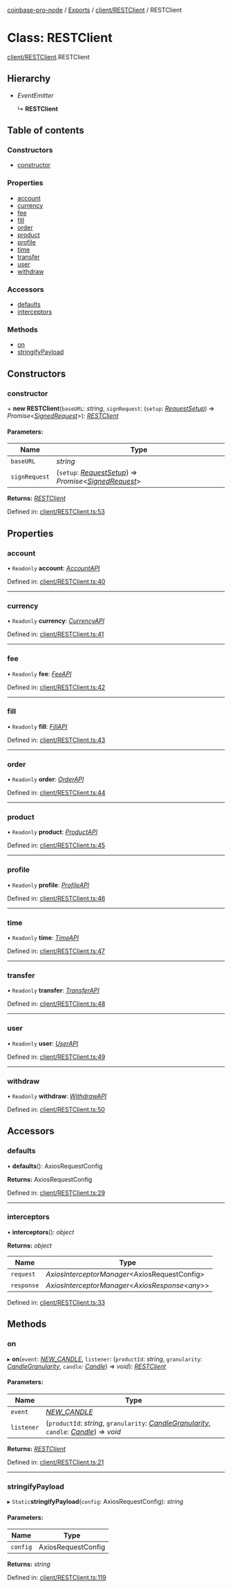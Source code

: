 [coinbase-pro-node](../README.md) / [Exports](../modules.md) / [client/RESTClient](../modules/client_restclient.md) / RESTClient

# Class: RESTClient

[client/RESTClient](../modules/client_restclient.md).RESTClient

## Hierarchy

- _EventEmitter_

  ↳ **RESTClient**

## Table of contents

### Constructors

- [constructor](client_restclient.restclient.md#constructor)

### Properties

- [account](client_restclient.restclient.md#account)
- [currency](client_restclient.restclient.md#currency)
- [fee](client_restclient.restclient.md#fee)
- [fill](client_restclient.restclient.md#fill)
- [order](client_restclient.restclient.md#order)
- [product](client_restclient.restclient.md#product)
- [profile](client_restclient.restclient.md#profile)
- [time](client_restclient.restclient.md#time)
- [transfer](client_restclient.restclient.md#transfer)
- [user](client_restclient.restclient.md#user)
- [withdraw](client_restclient.restclient.md#withdraw)

### Accessors

- [defaults](client_restclient.restclient.md#defaults)
- [interceptors](client_restclient.restclient.md#interceptors)

### Methods

- [on](client_restclient.restclient.md#on)
- [stringifyPayload](client_restclient.restclient.md#stringifypayload)

## Constructors

### constructor

\+ **new RESTClient**(`baseURL`: _string_, `signRequest`: (`setup`: [_RequestSetup_](../interfaces/auth_requestsigner.requestsetup.md)) => _Promise_<[_SignedRequest_](../interfaces/auth_requestsigner.signedrequest.md)\>): [_RESTClient_](client_restclient.restclient.md)

#### Parameters:

| Name | Type |
| --- | --- |
| `baseURL` | _string_ |
| `signRequest` | (`setup`: [_RequestSetup_](../interfaces/auth_requestsigner.requestsetup.md)) => _Promise_<[_SignedRequest_](../interfaces/auth_requestsigner.signedrequest.md)\> |

**Returns:** [_RESTClient_](client_restclient.restclient.md)

Defined in: [client/RESTClient.ts:53](https://github.com/bennycode/coinbase-pro-node/blob/a4b1aac/src/client/RESTClient.ts#L53)

## Properties

### account

• `Readonly` **account**: [_AccountAPI_](account_accountapi.accountapi.md)

Defined in: [client/RESTClient.ts:40](https://github.com/bennycode/coinbase-pro-node/blob/a4b1aac/src/client/RESTClient.ts#L40)

---

### currency

• `Readonly` **currency**: [_CurrencyAPI_](currency_currencyapi.currencyapi.md)

Defined in: [client/RESTClient.ts:41](https://github.com/bennycode/coinbase-pro-node/blob/a4b1aac/src/client/RESTClient.ts#L41)

---

### fee

• `Readonly` **fee**: [_FeeAPI_](fee_feeapi.feeapi.md)

Defined in: [client/RESTClient.ts:42](https://github.com/bennycode/coinbase-pro-node/blob/a4b1aac/src/client/RESTClient.ts#L42)

---

### fill

• `Readonly` **fill**: [_FillAPI_](fill_fillapi.fillapi.md)

Defined in: [client/RESTClient.ts:43](https://github.com/bennycode/coinbase-pro-node/blob/a4b1aac/src/client/RESTClient.ts#L43)

---

### order

• `Readonly` **order**: [_OrderAPI_](order_orderapi.orderapi.md)

Defined in: [client/RESTClient.ts:44](https://github.com/bennycode/coinbase-pro-node/blob/a4b1aac/src/client/RESTClient.ts#L44)

---

### product

• `Readonly` **product**: [_ProductAPI_](product_productapi.productapi.md)

Defined in: [client/RESTClient.ts:45](https://github.com/bennycode/coinbase-pro-node/blob/a4b1aac/src/client/RESTClient.ts#L45)

---

### profile

• `Readonly` **profile**: [_ProfileAPI_](profile_profileapi.profileapi.md)

Defined in: [client/RESTClient.ts:46](https://github.com/bennycode/coinbase-pro-node/blob/a4b1aac/src/client/RESTClient.ts#L46)

---

### time

• `Readonly` **time**: [_TimeAPI_](time_timeapi.timeapi.md)

Defined in: [client/RESTClient.ts:47](https://github.com/bennycode/coinbase-pro-node/blob/a4b1aac/src/client/RESTClient.ts#L47)

---

### transfer

• `Readonly` **transfer**: [_TransferAPI_](transfer_transferapi.transferapi.md)

Defined in: [client/RESTClient.ts:48](https://github.com/bennycode/coinbase-pro-node/blob/a4b1aac/src/client/RESTClient.ts#L48)

---

### user

• `Readonly` **user**: [_UserAPI_](user_userapi.userapi.md)

Defined in: [client/RESTClient.ts:49](https://github.com/bennycode/coinbase-pro-node/blob/a4b1aac/src/client/RESTClient.ts#L49)

---

### withdraw

• `Readonly` **withdraw**: [_WithdrawAPI_](withdraw_withdrawapi.withdrawapi.md)

Defined in: [client/RESTClient.ts:50](https://github.com/bennycode/coinbase-pro-node/blob/a4b1aac/src/client/RESTClient.ts#L50)

## Accessors

### defaults

• **defaults**(): AxiosRequestConfig

**Returns:** AxiosRequestConfig

Defined in: [client/RESTClient.ts:29](https://github.com/bennycode/coinbase-pro-node/blob/a4b1aac/src/client/RESTClient.ts#L29)

---

### interceptors

• **interceptors**(): _object_

**Returns:** _object_

| Name       | Type                                                |
| ---------- | --------------------------------------------------- |
| `request`  | _AxiosInterceptorManager_<AxiosRequestConfig\>      |
| `response` | _AxiosInterceptorManager_<_AxiosResponse_<_any_\>\> |

Defined in: [client/RESTClient.ts:33](https://github.com/bennycode/coinbase-pro-node/blob/a4b1aac/src/client/RESTClient.ts#L33)

## Methods

### on

▸ **on**(`event`: [_NEW_CANDLE_](../enums/product_productapi.productevent.md#new_candle), `listener`: (`productId`: _string_, `granularity`: [_CandleGranularity_](../enums/product_productapi.candlegranularity.md), `candle`: [_Candle_](../interfaces/product_productapi.candle.md)) => _void_): [_RESTClient_](client_restclient.restclient.md)

#### Parameters:

| Name | Type |
| --- | --- |
| `event` | [_NEW_CANDLE_](../enums/product_productapi.productevent.md#new_candle) |
| `listener` | (`productId`: _string_, `granularity`: [_CandleGranularity_](../enums/product_productapi.candlegranularity.md), `candle`: [_Candle_](../interfaces/product_productapi.candle.md)) => _void_ |

**Returns:** [_RESTClient_](client_restclient.restclient.md)

Defined in: [client/RESTClient.ts:21](https://github.com/bennycode/coinbase-pro-node/blob/a4b1aac/src/client/RESTClient.ts#L21)

---

### stringifyPayload

▸ `Static`**stringifyPayload**(`config`: AxiosRequestConfig): _string_

#### Parameters:

| Name     | Type               |
| -------- | ------------------ |
| `config` | AxiosRequestConfig |

**Returns:** _string_

Defined in: [client/RESTClient.ts:119](https://github.com/bennycode/coinbase-pro-node/blob/a4b1aac/src/client/RESTClient.ts#L119)
